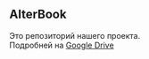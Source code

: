 ## AlterBook

Это репозиторий нашего проекта.  
Подробней на [Google Drive](https://drive.google.com/drive/folders/0B42kSFhq88n0OHVJLTdjbUMwWHM)